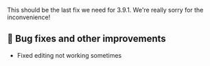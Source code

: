 This should be the last fix we need for 3.9.1. We're really sorry for the inconvenience!

## 🔧 Bug fixes and other improvements
- Fixed editing not working sometimes